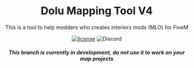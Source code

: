 <!-- <div align="center">
    <img href="https://projecterror.dev" width="150" src="https://i.tasoagc.dev/c1pD" alt="Material-UI logo" />
</div> -->
<h1 align="center">Dolu Mapping Tool V4</h1>

<div align="center">
This is a tool to help modders who creates interiors mods (MLO) for FiveM
</div>

<div align="center">

[![license](https://img.shields.io/badge/license-MIT-blue.svg)](https://github.com/project-error/pe-utils/master/LICENSE)
![Discord](https://img.shields.io/discord/617267506440175616?label=My%20Discord)
</div>

<div align="center">
	<h5>
		This branch is currently in development, do not use it to work on your map projects
	</h5>
</div>